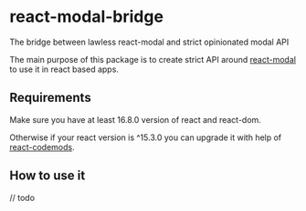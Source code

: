 # react-modal-bridge
The bridge between lawless react-modal and strict opinionated modal API

The main purpose of this package is to create strict API around [react-modal](https://github.com/reactjs/react-modal) to use it in react based apps.

## Requirements

Make sure you have at least 16.8.0 version of react and react-dom.

Otherwise if your react version is ^15.3.0 you can upgrade it with help of [react-codemods](https://github.com/reactjs/react-codemod#rename-unsafe-lifecycles).

## How to use it

// todo

